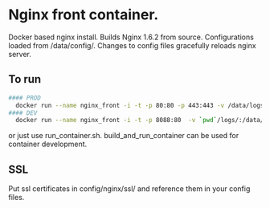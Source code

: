 # Nginx front container.

Docker based nginx install.  Builds Nginx 1.6.2 from source. Configurations loaded from /data/config/.  Changes to config files gracefully reloads nginx server.

## To run
```bash
#### PROD
  docker run --name nginx_front -i -t -p 80:80 -p 443:443 -v /data/logs:/data/logs:rw -v /data/containers/nginx_front/config/:/data/config/:rw --volumes-from socket_ambassador $pwd
#### DEV
  docker run --name nginx_front -i -t -p 8088:80  -v `pwd`/logs/:/data/logs/:rw --volumes-from socket_ambassador -v `pwd`/config/:/data/config/:rw $pwd
```
or just use run_container.sh.  build_and_run_container can be used for container development.


## SSL

Put ssl certificates in config/nginx/ssl/ and reference them in your config files.

